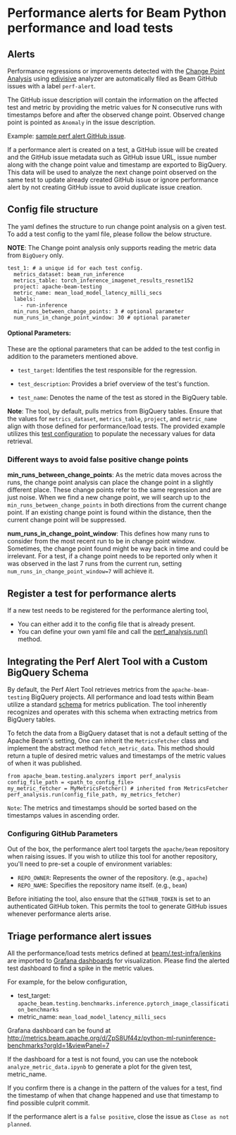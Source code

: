<!--
    Licensed to the Apache Software Foundation (ASF) under one
    or more contributor license agreements.  See the NOTICE file
    distributed with this work for additional information
    regarding copyright ownership.  The ASF licenses this file
    to you under the Apache License, Version 2.0 (the
    "License"); you may not use this file except in compliance
    with the License.  You may obtain a copy of the License at

      http://www.apache.org/licenses/LICENSE-2.0

    Unless required by applicable law or agreed to in writing,
    software distributed under the License is distributed on an
    "AS IS" BASIS, WITHOUT WARRANTIES OR CONDITIONS OF ANY
    KIND, either express or implied.  See the License for the
    specific language governing permissions and limitations
    under the License.
-->

# Performance alerts for Beam Python performance and load tests

## Alerts

Performance regressions or improvements detected with the [Change Point Analysis](https://en.wikipedia.org/wiki/Change_detection) using [edivisive](https://github.com/apache/beam/blob/0a91d139dea4276dc46176c4cdcdfce210fc50c4/.test-infra/jenkins/job_InferenceBenchmarkTests_Python.groovy#L30)
analyzer are automatically filed as Beam GitHub issues with a label `perf-alert`.

The GitHub issue description will contain the information on the affected test and metric by providing the metric values for N consecutive runs with timestamps
before and after the observed change point. Observed change point is pointed as `Anomaly` in the issue description.

Example: [sample perf alert GitHub issue](https://github.com/AnandInguva/beam/issues/83).

If a performance alert is created on a test, a GitHub issue will be created and the GitHub issue metadata such as GitHub issue
URL, issue number along with the change point value and timestamp are exported to BigQuery. This data will be used to analyze the next change point observed on the same test to
update already created GitHub issue or ignore performance alert by not creating GitHub issue to avoid duplicate issue creation.

## Config file structure

The yaml defines the structure to run change point analysis on a given test. To add a test config to the yaml file,
please follow the below structure.

**NOTE**: The Change point analysis only supports reading the metric data from `BigQuery` only.

```
test_1: # a unique id for each test config.
  metrics_dataset: beam_run_inference
  metrics_table: torch_inference_imagenet_results_resnet152
  project: apache-beam-testing
  metric_name: mean_load_model_latency_milli_secs
  labels:
    - run-inference
  min_runs_between_change_points: 3 # optional parameter
  num_runs_in_change_point_window: 30 # optional parameter
```

#### Optional Parameters:

These are the optional parameters that can be added to the test config in addition to the parameters mentioned above.

- `test_target`: Identifies the test responsible for the regression.

- `test_description`: Provides a brief overview of the test's function.

- `test_name`: Denotes the name of the test as stored in the BigQuery table.

**Note**: The tool, by default, pulls metrics from BigQuery tables. Ensure that the values for `metrics_dataset`, `metrics_table`, `project`, and `metric_name` align with those defined for performance/load tests. The provided example utilizes this [test configuration](https://github.com/apache/beam/blob/0a91d139dea4276dc46176c4cdcdfce210fc50c4/.test-infra/jenkins/job_InferenceBenchmarkTests_Python.groovy#L30) to populate the necessary values for data retrieval.

### Different ways to avoid false positive change points

**min_runs_between_change_points**: As the metric data moves across the runs, the change point analysis can place the
change point in a slightly different place. These change points refer to the same regression and are just noise.
When we find a new change point, we will search up to the `min_runs_between_change_points` in both directions from the
current change point. If an existing change point is found within the distance, then the current change point will be
suppressed.

**num_runs_in_change_point_window**: This defines how many runs to consider from the most recent run to be in change point window.
Sometimes, the change point found might be way back in time and could be irrelevant. For a test, if a change point needs to be
reported only when it was observed in the last 7 runs from the current run,
setting `num_runs_in_change_point_window=7` will achieve it.

## Register a test for performance alerts

If a new test needs to be registered for the performance alerting tool,

- You can either add it to the config file that is already present.
- You can define your own yaml file and call the [perf_analysis.run()](https://github.com/apache/beam/blob/a46bc12a256dcaa3ae2cc9e5d6fdcaa82b59738b/sdks/python/apache_beam/testing/analyzers/perf_analysis.py#L152) method.


## Integrating the Perf Alert Tool with a Custom BigQuery Schema

By default, the Perf Alert Tool retrieves metrics from the `apache-beam-testing` BigQuery projects. All performance and load tests within Beam utilize a standard [schema](https://github.com/apache/beam/blob/a7e12db9b5977c4a7b13554605c0300389a3d6da/sdks/python/apache_beam/testing/load_tests/load_test_metrics_utils.py#L70) for metrics publication. The tool inherently recognizes and operates with this schema when extracting metrics from BigQuery tables.

To fetch the data from a BigQuery dataset that is not a default setting of the Apache Beam's setting, One can inherit the `MetricsFetcher` class and implement the abstract method `fetch_metric_data`. This method should return a tuple of desired metric values and timestamps of the metric values of when it was published.

```
from apache_beam.testing.analyzers import perf_analysis
config_file_path = <path_to_config_file>
my_metric_fetcher = MyMetricsFetcher() # inherited from MetricsFetcher
perf_analysis.run(config_file_path, my_metrics_fetcher)
```

``Note``: The metrics and timestamps should be sorted based on the timestamps values in ascending order.

### Configuring GitHub Parameters

Out of the box, the performance alert tool targets the `apache/beam` repository when raising issues. If you wish to utilize this tool for another repository, you'll need to pre-set a couple of environment variables:

- `REPO_OWNER`: Represents the owner of the repository. (e.g., `apache`)
- `REPO_NAME`: Specifies the repository name itself. (e.g., `beam`)

Before initiating the tool, also ensure that the `GITHUB_TOKEN` is set to an authenticated GitHub token. This permits the tool to generate GitHub issues whenever performance alerts arise.

## Triage performance alert issues

All the performance/load tests metrics defined at [beam/.test-infra/jenkins](https://github.com/apache/beam/tree/master/.test-infra/jenkins) are imported to [Grafana dashboards](http://metrics.beam.apache.org/d/1/getting-started?orgId=1) for visualization. Please
find the alerted test dashboard to find a spike in the metric values.

For example, for the below configuration,

- test_target: `apache_beam.testing.benchmarks.inference.pytorch_image_classification_benchmarks`
- metric_name: `mean_load_model_latency_milli_secs`

Grafana dashboard can be found at http://metrics.beam.apache.org/d/ZpS8Uf44z/python-ml-runinference-benchmarks?orgId=1&viewPanel=7

If the dashboard for a test is not found, you can use the
notebook `analyze_metric_data.ipynb` to generate a plot for the given test, metric_name.

If you confirm there is a change in the pattern of the values for a test, find the timestamp of when that change happened
and use that timestamp to find possible culprit commit.

If the performance alert is a `false positive`, close the issue as `Close as not planned`.
